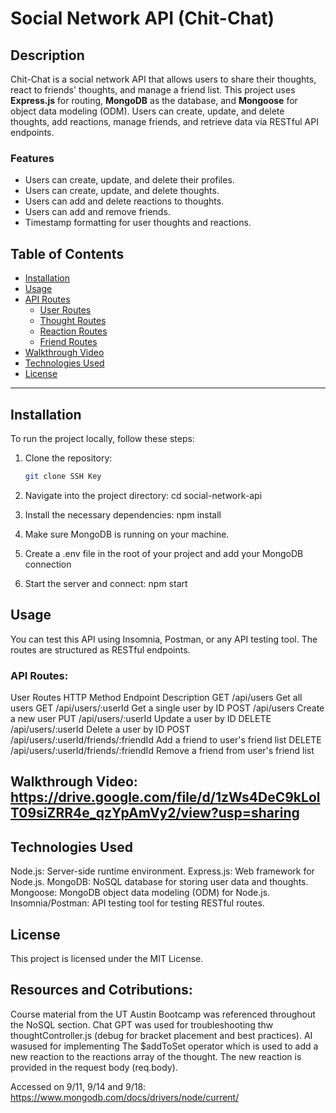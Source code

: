 # Social Network API (Chit-Chat)

## Description

Chit-Chat is a social network API that allows users to share their thoughts, react to friends' thoughts, and manage a friend list. This project uses **Express.js** for routing, **MongoDB** as the database, and **Mongoose** for object data modeling (ODM). Users can create, update, and delete thoughts, add reactions, manage friends, and retrieve data via RESTful API endpoints.

### Features

- Users can create, update, and delete their profiles.
- Users can create, update, and delete thoughts.
- Users can add and delete reactions to thoughts.
- Users can add and remove friends.
- Timestamp formatting for user thoughts and reactions.

## Table of Contents

- [Installation](#installation)
- [Usage](#usage)
- [API Routes](#api-routes)
  - [User Routes](#user-routes)
  - [Thought Routes](#thought-routes)
  - [Reaction Routes](#reaction-routes)
  - [Friend Routes](#friend-routes)
- [Walkthrough Video](#walkthrough-video)
- [Technologies Used](#technologies-used)
- [License](#license)

---

## Installation

To run the project locally, follow these steps:

1. Clone the repository:
   ```bash
   git clone SSH Key
   
2. Navigate into the project directory:
    cd social-network-api

3. Install the necessary dependencies:
    npm install
4. Make sure MongoDB is running on your machine.
5. Create a .env file in the root of your project and add your MongoDB connection
6. Start the server and connect:
    npm start

## Usage
You can test this API using Insomnia, Postman, or any API testing tool. The routes are structured as RESTful endpoints.
    
### API Routes:

User Routes
HTTP Method	     Endpoint	                             Description
GET	             /api/users	                             Get all users
GET	             /api/users/:userId	                     Get a single user by ID
POST	         /api/users	                             Create a new user
PUT	             /api/users/:userId	                     Update a user by ID
DELETE	         /api/users/:userId	                     Delete a user by ID
POST	         /api/users/:userId/friends/:friendId	 Add a friend to user's friend list
DELETE	         /api/users/:userId/friends/:friendId	 Remove a friend from user's friend list

## Walkthrough Video: https://drive.google.com/file/d/1zWs4DeC9kLolT09siZRR4e_qzYpAmVy2/view?usp=sharing

## Technologies Used
Node.js: Server-side runtime environment.
Express.js: Web framework for Node.js.
MongoDB: NoSQL database for storing user data and thoughts.
Mongoose: MongoDB object data modeling (ODM) for Node.js.
Insomnia/Postman: API testing tool for testing RESTful routes.

## License
This project is licensed under the MIT License.

## Resources and Cotributions:
Course material from the UT Austin Bootcamp was referenced throughout the NoSQL section. Chat GPT was used for troubleshooting thw thoughtController.js (debug for bracket placement and best practices). AI wasused for implementing The $addToSet operator which is used to add a new reaction to the reactions array of the thought. The new reaction is provided in the request body (req.body).

Accessed on 9/11, 9/14 and 9/18: https://www.mongodb.com/docs/drivers/node/current/ 